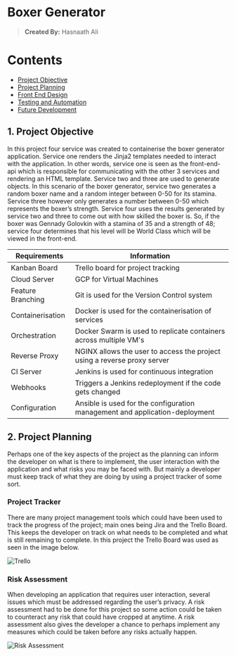 # Boxer Generator
> **Created By:** Hasnaath Ali

# Contents
* [ Project Objective ](#obj)
* [ Project Planning ](#plans)
* [ Front End Design ](#FED)
* [ Testing and Automation](#TA)
* [ Future Development](#FD)

<a name="obj"></a>
## 1. Project Objective
In this project four service was created to containerise the boxer generator application. Service one 
renders the Jinja2 templates needed to interact with the application. In other words, service one is 
seen as the front-end-api which is responsible for communicating with the other 3 services and rendering 
an HTML template. Service two and three are used to generate objects. In this scenario of the boxer 
generator, service two generates a random boxer name and a random integer between 0-50 for its stamina. 
Service three however only generates a number between 0-50 which represents the boxer’s strength. 
Service four uses the results generated by service two and three to come out with how skilled the boxer 
is. So, if the boxer was Gennady Golovkin with a stamina of 35 and a strength of 48; service four 
determines that his level will be World Class which will be viewed in the front-end.

Requirements | Information
------------ | -------------
Kanban Board | Trello board for project tracking
Cloud Server | GCP for Virtual Machines
Feature Branching | Git is used for the Version Control system
Containerisation | Docker is used for the containerisation of services
Orchestration | Docker Swarm is used to replicate containers across multiple VM's
Reverse Proxy | NGINX allows the user to access the project using a reverse proxy server
CI Server | Jenkins is used for continuous integration
Webhooks | Triggers a Jenkins redeployment if the code gets changed
Configuration | Ansible is used for the configuration management and application-deployment


<a name="plans"></a>
## 2. Project Planning
Perhaps one of the key aspects of the project as the planning can inform the developer on 
what is there to implement, the user interaction with the application and what risks you may 
be faced with. But mainly a developer must keep track of what they are doing by using a 
project tracker of some sort.

### Project Tracker ###
There are many project management tools which could have been used to track the progress of 
the project; main ones being Jira and the Trello Board. This keeps the developer on track on
what needs to be completed and what is still remaining to complete. In this project the Trello
Board was used as seen in the image below.

![Trello](https://user-images.githubusercontent.com/101266487/168450738-986fcf7b-17a4-4981-81e1-6ae2338bd52f.JPG)

### Risk Assessment ###
When developing an application that requires user interaction, several issues which must be
addressed regarding the user’s privacy. A risk assessment had to be done for this project so 
some action could be taken to counteract any risk that could have cropped at anytime. A risk 
assessment also gives the developer a chance to perhaps implement any measures which could be taken 
before any risks actually happen. 

![Risk Assessment](https://user-images.githubusercontent.com/101266487/168496863-e0a7f272-f0fd-4ec5-8780-02afdead9d6d.JPG)



